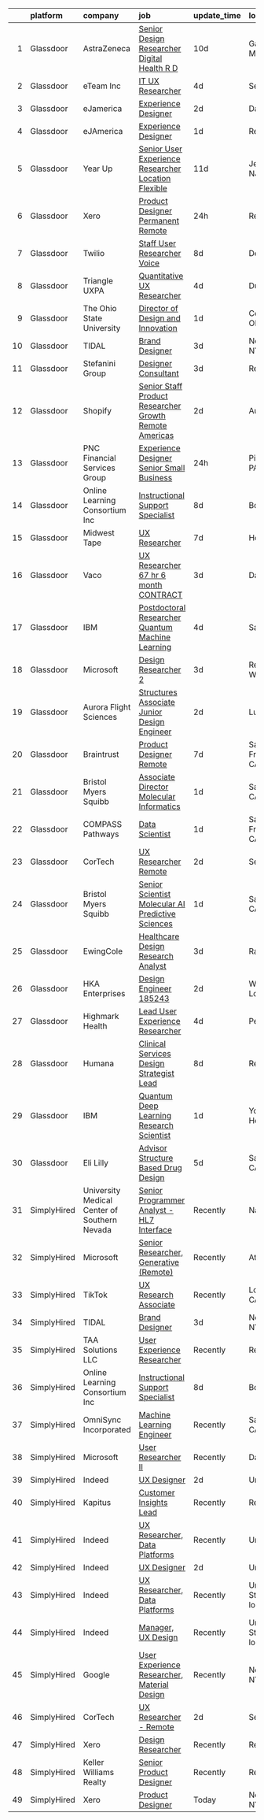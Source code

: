 

|    | platform    | company                                      | job                                                                                                                                                                                                                                                                                                                                                                                                                                                                                                                                                                                                                                                                                                                                                                                                                                                                                                                                                                                                                                                                                                                                                                                                                                                                                                                                                                                                                                                                                                                                                                                                                                                                                               | update_time   | location                  |
|---:|:------------|:---------------------------------------------|:--------------------------------------------------------------------------------------------------------------------------------------------------------------------------------------------------------------------------------------------------------------------------------------------------------------------------------------------------------------------------------------------------------------------------------------------------------------------------------------------------------------------------------------------------------------------------------------------------------------------------------------------------------------------------------------------------------------------------------------------------------------------------------------------------------------------------------------------------------------------------------------------------------------------------------------------------------------------------------------------------------------------------------------------------------------------------------------------------------------------------------------------------------------------------------------------------------------------------------------------------------------------------------------------------------------------------------------------------------------------------------------------------------------------------------------------------------------------------------------------------------------------------------------------------------------------------------------------------------------------------------------------------------------------------------------------------|:--------------|:--------------------------|
|  1 | Glassdoor   | AstraZeneca                                  | [Senior Design Researcher   Digital Health R D](https://www.glassdoor.com/partner/jobListing.htm?pos=127&ao=1136043&s=58&guid=000001810975c901821dd2b3909f9d84&src=GD_JOB_AD&t=SR&vt=w&cs=1_3583399d&cb=1653721123458&jobListingId=1007869868229&jrtk=3-0-1g44nbi9kq6hm801-1g44nbia2j46f800-0234aab1383c62a0-)                                                                                                                                                                                                                                                                                                                                                                                                                                                                                                                                                                                                                                                                                                                                                                                                                                                                                                                                                                                                                                                                                                                                                                                                                                                                                                                                                                                    | 10d           | Gaithersburg, MD          |
|  2 | Glassdoor   | eTeam Inc                                    | [IT   UX Researcher](https://www.glassdoor.com/partner/jobListing.htm?pos=121&ao=1136043&s=58&guid=000001810975c901821dd2b3909f9d84&src=GD_JOB_AD&t=SR&vt=w&cs=1_d9fb2405&cb=1653721123454&jobListingId=1007886431457&jrtk=3-0-1g44nbi9kq6hm801-1g44nbia2j46f800-328a608963bef237-)                                                                                                                                                                                                                                                                                                                                                                                                                                                                                                                                                                                                                                                                                                                                                                                                                                                                                                                                                                                                                                                                                                                                                                                                                                                                                                                                                                                                               | 4d            | Seattle, WA               |
|  3 | Glassdoor   | eJamerica                                    | [Experience Designer](https://www.glassdoor.com/partner/jobListing.htm?pos=119&ao=1136043&s=58&guid=000001810975c901821dd2b3909f9d84&src=GD_JOB_AD&t=SR&vt=w&ea=1&cs=1_51527495&cb=1653721123454&jobListingId=1007892825430&jrtk=3-0-1g44nbi9kq6hm801-1g44nbia2j46f800-38e5c30b97a477c0-)                                                                                                                                                                                                                                                                                                                                                                                                                                                                                                                                                                                                                                                                                                                                                                                                                                                                                                                                                                                                                                                                                                                                                                                                                                                                                                                                                                                                         | 2d            | Dallas, TX                |
|  4 | Glassdoor   | eJAmerica                                    | [Experience Designer](https://www.glassdoor.com/partner/jobListing.htm?pos=113&ao=1136043&s=58&guid=000001810975c901821dd2b3909f9d84&src=GD_JOB_AD&t=SR&vt=w&ea=1&cs=1_743a6c66&cb=1653721123454&jobListingId=1007895205737&jrtk=3-0-1g44nbi9kq6hm801-1g44nbia2j46f800-8c63d353db0b03fc-)                                                                                                                                                                                                                                                                                                                                                                                                                                                                                                                                                                                                                                                                                                                                                                                                                                                                                                                                                                                                                                                                                                                                                                                                                                                                                                                                                                                                         | 1d            | Remote                    |
|  5 | Glassdoor   | Year Up                                      | [Senior User Experience Researcher  Location Flexible ](https://www.glassdoor.com/partner/jobListing.htm?pos=103&ao=1110586&s=58&guid=000001810975c901821dd2b3909f9d84&src=GD_JOB_AD&t=SR&vt=w&cs=1_a11a0f0b&cb=1653721123453&jobListingId=1007867702781&cpc=87A0A889578C8297&jrtk=3-0-1g44nbi9kq6hm801-1g44nbia2j46f800-4cba6486fdb13f63--6NYlbfkN0DSQc4NAPRBk42l1UefrbVVHTcR-c7P_aqInT7pX7FrqTVEFntcak3BjXc-VeGSvMFP6kGFfiOr7Gin1jDBgkzitsTO9d8Q-z4ondeuw9JeQe8orf0KSjabT_7nNuCqtZwCjC58ElRu3zEzKCfKhUWbR6BrYmRNqK-t6I2mRZZyhMNUXr4SYDgfzcn1wQL_FgrRX7_ZEke9rrPNbjU4-CNUo0JnXHxrsVnxrvESC_S0QfBMnoBl2kDdSawGEH0PxhhEGjK0KYGWH0zeep_DLjoiubpfcEOd2B0Six-Vnwv-DtRMTQSepXoCv2YN2UYaW5cWuK-mA7_CJDMDbwOR2AzrcIawnh0Et2oKXUgGTpORVtASRgaI5US5c0_TRmONORTVVMZ8wnCucqs-wrfUxH2bWjTJSPj4OLXBPvcPCkFbJkLqsJX8iPBjy67HhpPt0p7ZP3A-Cg5hmFAXgU4T222fJtutR4z4zRoJn9PTxveBqXdWSzMHse7TYMxw9cF24tXm8Ht58fTwyD-JTxsIsfP_UR6CF_uTP0O2EcDLkX1Cuw%3D%3D)                                                                                                                                                                                                                                                                                                                                                                                                                                                                                                                                                                                                                                                                                                                                                           | 11d           | Jersey City, NJ           |
|  6 | Glassdoor   | Xero                                         | [Product Designer   Permanent Remote](https://www.glassdoor.com/partner/jobListing.htm?pos=104&ao=1110586&s=58&guid=000001810975c901821dd2b3909f9d84&src=GD_JOB_AD&t=SR&vt=w&cs=1_5a460053&cb=1653721123453&jobListingId=1007898486047&cpc=1CBFC3E34E2A31FF&jrtk=3-0-1g44nbi9kq6hm801-1g44nbia2j46f800-f2f100f052777533--6NYlbfkN0COvs0giDBQSZxCgxtGlP9F2rqb7f8qKMvTQKRfo9Z2aBBfdNwhT-PCbca6Tg6UbeNWPOI8UpbUnCP0bRMoor8izCLFcPIohwnjXbM8R6zPXSmSXrDrJSKTfyGTndsF_jFwnqa3Swqi-kSvnrD7H-NEaOZ44T-NVfjfzab5GpcG1xbEPZQwt9F_69UQ6xmQOIAtCamxdLAnz9zb4IAOz6nqxVf8nP7T6FRMEAQ0tn9PFyaiZV-h9nS5c3Ml6ICVU3AUk7PFOvJaM4J3tL81Vp-Blffv6u7kJPp8sdtn72GY3ztwTgzqvahZAZ0cs-8-syoyNI3il5wc-WNFr38OaAi5LUz0UrM4mP99uYeuoEdgVkn02XaPcoiLwR0gzkHTyX3ukOCLUKgH0SFZ10-CZye6hsawQXAk78QypfxD2oA6OCP8Fk-bzB42kuKy15KKXfwAh7yY1zp_52b2TpWM7PXVcCmGEC2VInaG73xOdBfOcIov4ivFN3e3_Yt4bZy3iJktjhFWHHko_7eRR4tVVfy-eeC7MI_ejvgtb9JfDA512wj5MM9BpM6q)                                                                                                                                                                                                                                                                                                                                                                                                                                                                                                                                                                                                                                                                                                                                                                         | 24h           | Remote                    |
|  7 | Glassdoor   | Twilio                                       | [Staff User Researcher  Voice](https://www.glassdoor.com/partner/jobListing.htm?pos=118&ao=1136043&s=58&guid=000001810975c901821dd2b3909f9d84&src=GD_JOB_AD&t=SR&vt=w&ea=1&cs=1_1fbb2def&cb=1653721123454&jobListingId=1007876829397&jrtk=3-0-1g44nbi9kq6hm801-1g44nbia2j46f800-47a725e9f2be00ca-)                                                                                                                                                                                                                                                                                                                                                                                                                                                                                                                                                                                                                                                                                                                                                                                                                                                                                                                                                                                                                                                                                                                                                                                                                                                                                                                                                                                                | 8d            | Denver, CO                |
|  8 | Glassdoor   | Triangle UXPA                                | [Quantitative UX Researcher](https://www.glassdoor.com/partner/jobListing.htm?pos=128&ao=1136043&s=58&guid=000001810975c901821dd2b3909f9d84&src=GD_JOB_AD&t=SR&vt=w&cs=1_7c306504&cb=1653721123458&jobListingId=1007886420592&jrtk=3-0-1g44nbi9kq6hm801-1g44nbia2j46f800-bc4ce66d05de8f24-)                                                                                                                                                                                                                                                                                                                                                                                                                                                                                                                                                                                                                                                                                                                                                                                                                                                                                                                                                                                                                                                                                                                                                                                                                                                                                                                                                                                                       | 4d            | Durham, NC                |
|  9 | Glassdoor   | The Ohio State University                    | [Director of Design and Innovation](https://www.glassdoor.com/partner/jobListing.htm?pos=129&ao=1136043&s=58&guid=000001810975c901821dd2b3909f9d84&src=GD_JOB_AD&t=SR&vt=w&cs=1_46ef558e&cb=1653721123458&jobListingId=1007894690196&jrtk=3-0-1g44nbi9kq6hm801-1g44nbia2j46f800-da85df1de27b706f-)                                                                                                                                                                                                                                                                                                                                                                                                                                                                                                                                                                                                                                                                                                                                                                                                                                                                                                                                                                                                                                                                                                                                                                                                                                                                                                                                                                                                | 1d            | Columbus, OH              |
| 10 | Glassdoor   | TIDAL                                        | [Brand Designer](https://www.glassdoor.com/partner/jobListing.htm?pos=116&ao=1136043&s=58&guid=000001810975c901821dd2b3909f9d84&src=GD_JOB_AD&t=SR&vt=w&cs=1_f14e6470&cb=1653721123454&jobListingId=1007891097548&jrtk=3-0-1g44nbi9kq6hm801-1g44nbia2j46f800-d0b78174f30ae43e-)                                                                                                                                                                                                                                                                                                                                                                                                                                                                                                                                                                                                                                                                                                                                                                                                                                                                                                                                                                                                                                                                                                                                                                                                                                                                                                                                                                                                                   | 3d            | New York, NY              |
| 11 | Glassdoor   | Stefanini Group                              | [Designer Consultant](https://www.glassdoor.com/partner/jobListing.htm?pos=123&ao=1136043&s=58&guid=000001810975c901821dd2b3909f9d84&src=GD_JOB_AD&t=SR&vt=w&ea=1&cs=1_5dd53ba4&cb=1653721123457&jobListingId=1007889675910&jrtk=3-0-1g44nbi9kq6hm801-1g44nbia2j46f800-cfef09c7df2dcdeb-)                                                                                                                                                                                                                                                                                                                                                                                                                                                                                                                                                                                                                                                                                                                                                                                                                                                                                                                                                                                                                                                                                                                                                                                                                                                                                                                                                                                                         | 3d            | Remote                    |
| 12 | Glassdoor   | Shopify                                      | [Senior Staff Product Researcher   Growth  Remote  Americas ](https://www.glassdoor.com/partner/jobListing.htm?pos=120&ao=1136043&s=58&guid=000001810975c901821dd2b3909f9d84&src=GD_JOB_AD&t=SR&vt=w&cs=1_d729b446&cb=1653721123454&jobListingId=1007892557168&jrtk=3-0-1g44nbi9kq6hm801-1g44nbia2j46f800-e1f932ecc3b82e70-)                                                                                                                                                                                                                                                                                                                                                                                                                                                                                                                                                                                                                                                                                                                                                                                                                                                                                                                                                                                                                                                                                                                                                                                                                                                                                                                                                                      | 2d            | Austin, TX                |
| 13 | Glassdoor   | PNC Financial Services Group                 | [Experience Designer Senior   Small Business](https://www.glassdoor.com/partner/jobListing.htm?pos=108&ao=1110586&s=58&guid=000001810975c901821dd2b3909f9d84&src=GD_JOB_AD&t=SR&vt=w&cs=1_fd00a08e&cb=1653721123453&jobListingId=1007898489904&cpc=B076152010A3B66C&jrtk=3-0-1g44nbi9kq6hm801-1g44nbia2j46f800-0b6e9458dc5771be--6NYlbfkN0AMofH_6zXbiqn6xehDj89HQNfpf30LHk40Y3Yl5cZTpm-EXukPQNetNbgZyPcaSjnnT3XfE06LtZds3mBsuQ-BTNu2dTGXYDVYwklpSOcmtZA9pi-Ri-NdPDW1bWs5hw4qZOZHt7WUaIbQA38tbSj9ppXgh1lBS-W2OGO5lC8TS7Z2STiij-XADLRqCA3BGHxFc72Ehu5imqQp7NZYCVN0RLb_i23h4w8K75_wVB7CIdZA7yeymw01yptXc1Yh39F8EPA2_4GUjnn2UWYEYuf86ba_jsvXqGMVTIg3MKwgPZDlmH3xd-z9Oi-ulyoR1Pz5tyU_2q_ssHmVckWdzIj7aeOks5TjWC0xEnrYISMX29Ez4eJm0AAlEGSFrP6SxH15BUohpsERtds3vmUomupkPHXy6brWBGl1n1xvrUizayciksILboWcORlnH_Me_P_y58XdANFQwra-1q_OsTkOtUNteI6U_GRPDSXi75KkOFLYq-KrPQmoBMjNRCpWzxYDWjwDwfsUylhWb65u6_-3CWywRGlVaAJbIoxgIVFF1s82n6Hj_FwzcwhP2ZfYL4owMYf1ZSCDY9lYtg11VKaRx33rObjxqod9xZxmkHhjgaGoUyMR4xYajgptRE4aIuwStn68TIs8XaQtcrNsFc91qr00YMEb_HcH6c3S0QROKG-ZqSPlsh_uVEYADTrCAGWSIWO-Y5tUi7CTHveDmYoyRIBiC8aB3JkhzviiaNJkA9TZdZF6xph_RX19p3KExd_VgnuWc8BgtNM95RLTDwvBSq-MyLRUt03nfjreVUAjTROEDb97eNjWmaPogbiFpNMJIag7cZt2O1NRuUJScFNYWJCahQt_XEayoqHFkTBush7nXw2HXL5MC00ENXHOIytTPd9W1B6eunfbdgSljSpNoa3aNTRlxyUcKV0dmf9OWIa-DAxbylMaBuMhe9Fvmo6o99mCnpcDTPXmSI9SfM_j5dlaaKP7L6my9KGIM8RLq24uJlfXNfPJwVSNTIHJTRk_fyWQ0NBtyzgBq8ntlXRqh7WpZPXyvmHyM4814RmJq87HDWuqCzBtzKszVmY9MRESUC7fD_yhe93zjG162tz0p7-LT3ZIyD3PlsWgEpKe-RsMibTlzc2QfTvc0yRJgG6Inswr2wlFht0k0AxtZ31s9mHmzwZLFW6XrrkoFgG_pyIDburWaW_FeWndoYCuijtBVnhYI8e3wbilQVI3u96_p15hhAoSLuAVuXh3s0jcozU7c_eSm9ZK7wPz2R5i7wG0rbLA-ehb6ej_tkjipjgp) | 24h           | Pittsburgh, PA            |
| 14 | Glassdoor   | Online Learning Consortium Inc               | [Instructional Support Specialist](https://www.glassdoor.com/partner/jobListing.htm?pos=124&ao=1136043&s=58&guid=000001810975c901821dd2b3909f9d84&src=GD_JOB_AD&t=SR&vt=w&ea=1&cs=1_02cfd595&cb=1653721123457&jobListingId=1007877401907&jrtk=3-0-1g44nbi9kq6hm801-1g44nbia2j46f800-1306636d9b9718f4-)                                                                                                                                                                                                                                                                                                                                                                                                                                                                                                                                                                                                                                                                                                                                                                                                                                                                                                                                                                                                                                                                                                                                                                                                                                                                                                                                                                                            | 8d            | Boston, MA                |
| 15 | Glassdoor   | Midwest Tape                                 | [UX Researcher](https://www.glassdoor.com/partner/jobListing.htm?pos=126&ao=1136043&s=58&guid=000001810975c901821dd2b3909f9d84&src=GD_JOB_AD&t=SR&vt=w&ea=1&cs=1_a693ea5c&cb=1653721123458&jobListingId=1007880160677&jrtk=3-0-1g44nbi9kq6hm801-1g44nbia2j46f800-1508ee5c6b3f84c3-)                                                                                                                                                                                                                                                                                                                                                                                                                                                                                                                                                                                                                                                                                                                                                                                                                                                                                                                                                                                                                                                                                                                                                                                                                                                                                                                                                                                                               | 7d            | Holland, OH               |
| 16 | Glassdoor   | Vaco                                         | [UX Researcher   67 hr   6 month CONTRACT](https://www.glassdoor.com/partner/jobListing.htm?pos=110&ao=1110586&s=58&guid=000001810975c901821dd2b3909f9d84&src=GD_JOB_AD&t=SR&vt=w&ea=1&cs=1_9770fb42&cb=1653721123454&jobListingId=1007889852444&cpc=9908D8D4413DBB8A&jrtk=3-0-1g44nbi9kq6hm801-1g44nbia2j46f800-5afa0b3d8f8b7fb7--6NYlbfkN0D_sybMACCpf9B-677oK5j6rPldVB6BlrVvFjO_o-GJZbzuF-qh4PxErFUqfUsv_6tPM5FnFG1bSGGxWYftg2DDzYQs20-wDBlFWfrgG_Sua-is1fh9XSQcfq-iE1TFQaa2bA5fMtz9nO6YXATNBMnAfHje9JIQ6I5ey0c_Ow3P87YyZDdXGesMdPyZIK2GJabnXIeIcwRpY2_O6O1FplfLjKTZMVNVszrJSJV8Ecv1LWBDPLZuFgBlOakJ5mSH4vf2dzzpzP0XHgikjGGQsnKGSH54b_c8wC-DBov7clrgp-0I3CnylZO2d_31bxFdjZLy9DXwfuMhgIMsWvpFzU3zJMZGDAQs7f5s3mwoajeRhVsG6MkOoaBEMohsUwZmZHvb7p-xqy1IogfVrrU9yKM9WrNG4xYLQuH_b9bxq35w9kE0u7ui3L8H6dV6nw0RHj6x924Uu1EuZ7XPFeEv22s68hNZyQrgeoB_-sYN6Rp7SMNCoffiN-tKJw69bNLKA_nrBiqaStKHyUMPuLpo9clq)                                                                                                                                                                                                                                                                                                                                                                                                                                                                                                                                                                                                                                                                                                                                                                                               | 3d            | Dallas, TX                |
| 17 | Glassdoor   | IBM                                          | [Postdoctoral Researcher   Quantum Machine Learning](https://www.glassdoor.com/partner/jobListing.htm?pos=117&ao=1136043&s=58&guid=000001810975c901821dd2b3909f9d84&src=GD_JOB_AD&t=SR&vt=w&cs=1_c251a90d&cb=1653721123454&jobListingId=1007886063814&jrtk=3-0-1g44nbi9kq6hm801-1g44nbia2j46f800-7ad65b1f85953bd4-)                                                                                                                                                                                                                                                                                                                                                                                                                                                                                                                                                                                                                                                                                                                                                                                                                                                                                                                                                                                                                                                                                                                                                                                                                                                                                                                                                                               | 4d            | San Jose, CA              |
| 18 | Glassdoor   | Microsoft                                    | [Design Researcher 2](https://www.glassdoor.com/partner/jobListing.htm?pos=114&ao=1136043&s=58&guid=000001810975c901821dd2b3909f9d84&src=GD_JOB_AD&t=SR&vt=w&cs=1_cc03cbd0&cb=1653721123454&jobListingId=1007889586392&jrtk=3-0-1g44nbi9kq6hm801-1g44nbia2j46f800-ce207c768f002541-)                                                                                                                                                                                                                                                                                                                                                                                                                                                                                                                                                                                                                                                                                                                                                                                                                                                                                                                                                                                                                                                                                                                                                                                                                                                                                                                                                                                                              | 3d            | Redmond, WA               |
| 19 | Glassdoor   | Aurora Flight Sciences                       | [Structures Associate  Junior  Design Engineer](https://www.glassdoor.com/partner/jobListing.htm?pos=111&ao=1136043&s=58&guid=000001810975c901821dd2b3909f9d84&src=GD_JOB_AD&t=SR&vt=w&cs=1_7f3eee37&cb=1653721123454&jobListingId=1007892617975&jrtk=3-0-1g44nbi9kq6hm801-1g44nbia2j46f800-ea6056ace61b396f-)                                                                                                                                                                                                                                                                                                                                                                                                                                                                                                                                                                                                                                                                                                                                                                                                                                                                                                                                                                                                                                                                                                                                                                                                                                                                                                                                                                                    | 2d            | Lucerne, CA               |
| 20 | Glassdoor   | Braintrust                                   | [Product Designer  Remote ](https://www.glassdoor.com/partner/jobListing.htm?pos=122&ao=1136043&s=58&guid=000001810975c901821dd2b3909f9d84&src=GD_JOB_AD&t=SR&vt=w&cs=1_3252d743&cb=1653721123455&jobListingId=1007880282198&jrtk=3-0-1g44nbi9kq6hm801-1g44nbia2j46f800-5fbd87a50431955c-)                                                                                                                                                                                                                                                                                                                                                                                                                                                                                                                                                                                                                                                                                                                                                                                                                                                                                                                                                                                                                                                                                                                                                                                                                                                                                                                                                                                                        | 7d            | San Francisco, CA         |
| 21 | Glassdoor   | Bristol Myers Squibb                         | [Associate Director   Molecular Informatics](https://www.glassdoor.com/partner/jobListing.htm?pos=105&ao=1110586&s=58&guid=000001810975c901821dd2b3909f9d84&src=GD_JOB_AD&t=SR&vt=w&cs=1_1b172ab0&cb=1653721123453&jobListingId=1007894892649&cpc=C891152315FA1AD8&jrtk=3-0-1g44nbi9kq6hm801-1g44nbia2j46f800-4eb17da254432ad2--6NYlbfkN0C8DhssTksZ4tAWhh8LVIFF2qionQVVpONm6qYGpiaOibL6AWqRAWV4s3fVoN5Gmbairt6cAr-i83FB99q2yXJU5ZUHnkp2ozClnskynWdhYqHqqkRteIlplXblGwxpqGWeXcdAPvKxe_izVb_Oso5-xzUJZLY2rDKjaEJUb1fRzIsp3FmGzipL6Ux4mimGOcQeONq0KEvfSvC4sncQnQ782E_ypT84nnm3uKXzxhBeOj8xn1qcqfDpAbt1CpTy6VKYXfEwDaDjQTheRNkiJQXa4elKNDF9dYe8hVdE1kSNIP4w_5cO2KngMA3LHJqUtBBfQ18SfpWptteYaM2nvHADKtyxMsqps5Me1PHYSJbicgn2TTnO1Xw4ZwDO3WEIpJR6tuz1UPxu0EKQcmkQxTmzH9bsPmZmNXUQJurAptIexLT3-Cj-SdXp6fPlttrbdgC9I2B4ogBK9fYT9sQPVR7tZCS713BV2_nxYTVOh2SnCNqlK4condbNJiDCZzhk6jrq2jc0F9mTpVOAkfOyTrzKalT5gLT_lIRWN-5b1B47635of9ZBLhkC-oT1F_RjAgCmKDGmPDLeizh0rBXxoYroRXRn1YENdqsJCeRBsYoUY280hqpkpLHSforPgUQJ_Mw5kC3gWMzUoAc2q-iKO8QPB-tNjn7zSAHyUDWenNh4OzTaeCo_WggJ1iWIoBoUTNmkoH3vBjr8O9PMv18JApSSrqGblLKx5eE%3D)                                                                                                                                                                                                                                                                                                                                                                                                                                                                                                                                                                                    | 1d            | San Diego, CA             |
| 22 | Glassdoor   | COMPASS Pathways                             | [Data Scientist](https://www.glassdoor.com/partner/jobListing.htm?pos=125&ao=1136043&s=58&guid=000001810975c901821dd2b3909f9d84&src=GD_JOB_AD&t=SR&vt=w&ea=1&cs=1_14709fa8&cb=1653721123457&jobListingId=1007894498114&jrtk=3-0-1g44nbi9kq6hm801-1g44nbia2j46f800-fb0146ad7019249c-)                                                                                                                                                                                                                                                                                                                                                                                                                                                                                                                                                                                                                                                                                                                                                                                                                                                                                                                                                                                                                                                                                                                                                                                                                                                                                                                                                                                                              | 1d            | San Francisco, CA         |
| 23 | Glassdoor   | CorTech                                      | [UX Researcher   Remote](https://www.glassdoor.com/partner/jobListing.htm?pos=102&ao=1110586&s=58&guid=000001810975c901821dd2b3909f9d84&src=GD_JOB_AD&t=SR&vt=w&cs=1_054ee487&cb=1653721123452&jobListingId=1007892478654&cpc=F41FEAB56D215062&jrtk=3-0-1g44nbi9kq6hm801-1g44nbia2j46f800-7e6c8ca3239e4e49--6NYlbfkN0ATCZlh4at3dJuJ3v9QYE_c1VOYF6jG6qQshNoY64OlFFfJ6Ge9uDdKIfuTpPxnvHcezhZswNPfgbDRaraB0nzO81A_9lJDbTuEawXE8nwBPmU7dj3tBJNRbJdaonTZUg9v3lnNOy2Ry8Qi4il_-9JhuKvnngQUohzo70dL6RgpzN9YnQ6c1KcaQKODckYu5R3dtcafay_tLe1rZVaHOiY4R17wfDUc1nwK5_sphqxM8vqe0pzW0Vsnl_LdqK5d3RqBIX1mil7xtjAX9pQIwNbcwOo1pVI1nhIR_Bm6awgi0Cfhy3pnIWzCXkkdmaxw12nf7RfqjVUd_rfoClaBDxlyY5-N4x8qZtkeevucoZch1-v0fhTpdrfPi8S_bpwTrXIiL3HsHwAdRBm6z87dNXKdXrIvmSEpZJwg4ENW3tK-DB2HlNY-Yc1TR2Go6l4oGn1inmdl45ABXe1hL0sSV76i6JfeAH0X7PyEGfga-Cyku6kF0iNdG1Va2NvoZjYN-BZR5l5NUgKiHgVJdpEFaxMCHrRVcnl_Hh7Z3SpEYGi4RRLLCO19UCZejcwd5nV8UBrnC2zgzMp_s2RK_NQse-Lx)                                                                                                                                                                                                                                                                                                                                                                                                                                                                                                                                                                                                                                                                                                                                                      | 2d            | Seattle, WA               |
| 24 | Glassdoor   | Bristol Myers Squibb                         | [Senior Scientist  Molecular AI  Predictive Sciences](https://www.glassdoor.com/partner/jobListing.htm?pos=107&ao=1110586&s=58&guid=000001810975c901821dd2b3909f9d84&src=GD_JOB_AD&t=SR&vt=w&cs=1_a2219c44&cb=1653721123453&jobListingId=1007894892647&cpc=155EB9D5185558AF&jrtk=3-0-1g44nbi9kq6hm801-1g44nbia2j46f800-fcff8719c72cc0ad--6NYlbfkN0C8DhssTksZ4tAWhh8LVIFF2qionQVVpONm6qYGpiaOibL6AWqRAWV4s3fVoN5Gmbairt6cAr-i8y0YBqbtjcasBcODo-CMPxLBCtc83fn0DkwIdvUrcE055HsDDhhymgK3-VfVqA5SSkQBZaHNeGn0u75cmMbERGfjYznN_Ervz1exIKwngGmxdc8LT5qRQ-iYFdPPPqKyd9kz_aIjxAYh1CjfY_DirbhFP78B8ccs8TrhrGsoLBjq4GPnKigyWgbwZ8qBoqN61-LPos9yu8uT0BwTF6AwhsFzPyB8n3W7L4qAJHDHICwJaVjaqbVZdUk6_LPq26ow8wvDE6IKHsrnp1V_SQoBJatpeN2Oy54-deZ1mqvNfA3I6nRujPJh_CMwX-bJ71a6W468EVdgnXII-hUDvZfvI1OGDLSAH0e98E8-WIZ49mm9dRLgKuWFHh73hkRJwIpIYK9lKGMh4cahNrIMNmiXKT_bodqpwkExLwN4AGIZk8XlQ7Rq6fRzM-g1iXYx2Gsnn-5tn_NPigg2KdHMOYdGWKE_9OOm9ulTarBeZtXMkQ5lcVqMYlG8ffTb1067B0X_mv38eh2hGfVEoxQRc4Gf25OLvqzsUeqAzOz2rbEtSA3pkkh_dj01q3x3wew5tCfEQX3qvgZIQiXQ6KcNowgi5EFa3-M7hbF5kwccqPPjKzcT05Q38CXKQd3wgmHf4O9Lfkhdt71l96e3bGdGshHapu8%3D)                                                                                                                                                                                                                                                                                                                                                                                                                                                                                                                                                                           | 1d            | San Diego, CA             |
| 25 | Glassdoor   | EwingCole                                    | [Healthcare Design Research Analyst](https://www.glassdoor.com/partner/jobListing.htm?pos=130&ao=1136043&s=58&guid=000001810975c901821dd2b3909f9d84&src=GD_JOB_AD&t=SR&vt=w&cs=1_e11da84b&cb=1653721123458&jobListingId=1007889871166&jrtk=3-0-1g44nbi9kq6hm801-1g44nbia2j46f800-0b41d4c9c490c6b5-)                                                                                                                                                                                                                                                                                                                                                                                                                                                                                                                                                                                                                                                                                                                                                                                                                                                                                                                                                                                                                                                                                                                                                                                                                                                                                                                                                                                               | 3d            | Raleigh, NC               |
| 26 | Glassdoor   | HKA Enterprises                              | [Design Engineer 185243](https://www.glassdoor.com/partner/jobListing.htm?pos=101&ao=1110586&s=58&guid=000001810975c901821dd2b3909f9d84&src=GD_JOB_AD&t=SR&vt=w&ea=1&cs=1_5ab70ec4&cb=1653721123453&jobListingId=1007892467930&cpc=7AD1D84939BBEEF3&jrtk=3-0-1g44nbi9kq6hm801-1g44nbia2j46f800-fe97b052e17de859--6NYlbfkN0D2Zbx9XuZiwQ79GU-6D-_G_OF5jUrh-BR5XA-QHW_xVFUt0QWVNGr_bA4MiO56m0Mzqr1cb3QAfitC3gh3pb00V-oR0yY35E0N180RjrFVizEgrAA2HwlSVy1Bpo-bJ2nBWYMzGJ4-gWRxXRvNY7CWJOngnYx-4hHwSKDfB8ayHJe8IzYg9mKoOxaHJxuvU4QmlSdxL-HzLvZKMTC86IgjEwUXqWHs5XnfWFbo1q23E8h1X83H91fTiN7Ufo4HftxzwqXLNSUAeejZ40eYgCBGXn3RCtfh07QIYhP3mZTz6QJe9cKR-496mju4XHNAqSWMge--F-TppdyXbmqWl_EWv4VIYaWFM_q69nVndCLuGt65xzFvOOrPa0heBn6WvQNnWd339gSvjSrSLFp84nTtpVyk3sxvXfJy8gWyDoO2YPr_48nv1ZbCJdsE5R9ViK4z7FQsim6UAyCHxrrQuSLSs9JfKeJv73I0-FIGUa2HNmlWdzMqGeYPTew5iVW3mG4%3D)                                                                                                                                                                                                                                                                                                                                                                                                                                                                                                                                                                                                                                                                                                                                                                                                                                   | 2d            | Windsor Locks, CT         |
| 27 | Glassdoor   | Highmark Health                              | [Lead User Experience Researcher](https://www.glassdoor.com/partner/jobListing.htm?pos=109&ao=1110586&s=58&guid=000001810975c901821dd2b3909f9d84&src=GD_JOB_AD&t=SR&vt=w&cs=1_35bcfc36&cb=1653721123453&jobListingId=1007885753194&cpc=8795CF9063CD573D&jrtk=3-0-1g44nbi9kq6hm801-1g44nbia2j46f800-b6cbce92b870849d--6NYlbfkN0DJpavXH-RmO-bOhRaRmJiy38opQiWQs61SUSHCWycS2RCo-jhand2O0kUpFbi2EHiCqkeCs3nShim7M16pzgmPiUEG8pFLDrtSRQD4WbbnRPqDsE_cbVrhCrnCF59hPZaHfmhXfLfK0_gpg4I1GbHYoAPfXbzRVRgqOg7ofEkt-BaRQ5kU-4E0Iw450GkDTAVPeQRTunCGMcBysqHnm8S2KTji9kk1wsvIqEiQSqMVp7rbm_Jv1M6evCfRfzh5p27ZHiUvdKO-1YctGyAHiB38eK9j7k0gVq19dWchm9Qh0SweZmH7o_7QhoFTbLkPcZ5ifLCKgoCu61Qk3cwL3Xk4btC0FrBjnakwD_wJfEfYSfp6Yls2pAmVjvF3Hln8BRMGbZvSn9cZhxJ43HpgROqX8zGqXMPTE_AobDFh9TpRs9UuAOvnoyMMbctAKy0PZK8P98KI-Co98vw86HLGgWZp0_U2MTJId03AMf4OtOdUXp84I0exvSl6oJfB_3yZiiEjyxDC9lepyULtcKvlNDKV)                                                                                                                                                                                                                                                                                                                                                                                                                                                                                                                                                                                                                                                                                                                                                                                                             | 4d            | Pennsylvania              |
| 28 | Glassdoor   | Humana                                       | [Clinical Services Design Strategist Lead](https://www.glassdoor.com/partner/jobListing.htm?pos=106&ao=1110586&s=58&guid=000001810975c901821dd2b3909f9d84&src=GD_JOB_AD&t=SR&vt=w&ea=1&cs=1_99580409&cb=1653721123454&jobListingId=1007876951160&cpc=F41FEAB56D215062&jrtk=3-0-1g44nbi9kq6hm801-1g44nbia2j46f800-8e67cbc4ca3a4f88--6NYlbfkN0DTpne61UmFZM4rphN6Z_dPa1xbTMy_srCLEByaiB2DVbhP1pG3_chz0IlmsiH9LQ0diiYZF6USkNkKl5iBhaaQg58KsclLl6XcUsa854MA4EVoyqELViwE1HVHCX48QcOL3Lauv2US4OavSjxWf6xavmtYI0ru12mRtlbBGBaMM5NoliuyklQHXIeBrchhIpK1BtYjudYB3EIUhhS6n2pqnK8TfvCyCvYxv4XpkIokSILzuTAt4J4Oafo7Priz4WSzyJF7Yof-cAuzsB7zAJ39cjp5PV7QMkpWeI4JLNnDFDw1nKmq-_QqiGpkK-9cZOOdgNMfPRS0udRXYFaO5TeL53ZwfNK1kB50_0ZTIt_GqySnHQhnwWZE6NQu7W65bs0ATPsgOBRytLsx7L-_h2a1HA7HybD5rAdHZNPjH3doGcyy7c5OiTlLefmwu_VrkaBxx4cXfGCfbH2YBKq3IldVG2StpX1ppDq_lgO2c7acRNTFlAgYW8xSaMONNLITSOocwDYfrpXrP7-O_H9inysAkIkCTRASlOo%3D)                                                                                                                                                                                                                                                                                                                                                                                                                                                                                                                                                                                                                                                                                                                                                                                 | 8d            | Remote                    |
| 29 | Glassdoor   | IBM                                          | [Quantum Deep Learning Research Scientist](https://www.glassdoor.com/partner/jobListing.htm?pos=112&ao=1136043&s=58&guid=000001810975c901821dd2b3909f9d84&src=GD_JOB_AD&t=SR&vt=w&cs=1_f166dd2e&cb=1653721123454&jobListingId=1007894691771&jrtk=3-0-1g44nbi9kq6hm801-1g44nbia2j46f800-b1ba810f1356763d-)                                                                                                                                                                                                                                                                                                                                                                                                                                                                                                                                                                                                                                                                                                                                                                                                                                                                                                                                                                                                                                                                                                                                                                                                                                                                                                                                                                                         | 1d            | Yorktown Heights, NY      |
| 30 | Glassdoor   | Eli Lilly                                    | [Advisor   Structure Based Drug Design](https://www.glassdoor.com/partner/jobListing.htm?pos=115&ao=1136043&s=58&guid=000001810975c901821dd2b3909f9d84&src=GD_JOB_AD&t=SR&vt=w&cs=1_0711d0b0&cb=1653721123454&jobListingId=1007884212083&jrtk=3-0-1g44nbi9kq6hm801-1g44nbia2j46f800-22145bb0788a97b0-)                                                                                                                                                                                                                                                                                                                                                                                                                                                                                                                                                                                                                                                                                                                                                                                                                                                                                                                                                                                                                                                                                                                                                                                                                                                                                                                                                                                            | 5d            | San Diego, CA             |
| 31 | SimplyHired | University Medical Center of Southern Nevada | [Senior Programmer Analyst - HL7 Interface](https://www.simplyhired.com/job/M_ovQGtbV9PrAINJP9DhbCjCIqhBclTiONFFUMpBzc_ek0m7u1saLg?q=generative+design)                                                                                                                                                                                                                                                                                                                                                                                                                                                                                                                                                                                                                                                                                                                                                                                                                                                                                                                                                                                                                                                                                                                                                                                                                                                                                                                                                                                                                                                                                                                                           | Recently      | Nashville, TN             |
| 32 | SimplyHired | Microsoft                                    | [Senior Researcher, Generative (Remote)](https://www.simplyhired.com/job/N8_2Y_TBz7r2NNi-cIfpYA8YCN05ji2g7apMfApI9Lyp0i8O8aJ_iQ?q=generative+design)                                                                                                                                                                                                                                                                                                                                                                                                                                                                                                                                                                                                                                                                                                                                                                                                                                                                                                                                                                                                                                                                                                                                                                                                                                                                                                                                                                                                                                                                                                                                              | Recently      | Atlanta, GA               |
| 33 | SimplyHired | TikTok                                       | [UX Research Associate](https://www.simplyhired.com/job/AmU_zWVICJNkumnjYK_swoZuHnXXvjvl0FHh2LWAFySg0y_GTO5rng?q=generative+design)                                                                                                                                                                                                                                                                                                                                                                                                                                                                                                                                                                                                                                                                                                                                                                                                                                                                                                                                                                                                                                                                                                                                                                                                                                                                                                                                                                                                                                                                                                                                                               | Recently      | Los Angeles, CA           |
| 34 | SimplyHired | TIDAL                                        | [Brand Designer](https://www.simplyhired.com/job/ZBcysQpgm3qF8SHw4Kif5YPfseyC73-o1_USw53eFxTUTT1aY_IWpQ?q=generative+design)                                                                                                                                                                                                                                                                                                                                                                                                                                                                                                                                                                                                                                                                                                                                                                                                                                                                                                                                                                                                                                                                                                                                                                                                                                                                                                                                                                                                                                                                                                                                                                      | 3d            | New York, NY              |
| 35 | SimplyHired | TAA Solutions LLC                            | [User Experience Researcher](https://www.simplyhired.com/job/wjoRPGlrDeWkwlRaEqq_Gym5MqB4Ek7dmQOcEA4GA9mm5VlldUhxnQ?q=generative+design)                                                                                                                                                                                                                                                                                                                                                                                                                                                                                                                                                                                                                                                                                                                                                                                                                                                                                                                                                                                                                                                                                                                                                                                                                                                                                                                                                                                                                                                                                                                                                          | Recently      | Remote                    |
| 36 | SimplyHired | Online Learning Consortium Inc               | [Instructional Support Specialist](https://www.simplyhired.com/job/iJcD_NbIMoBpAMYVA6oC6C6Sxo4Sts3ep4Lk-_hEOWAjG_fxjyPGHQ?q=generative+design)                                                                                                                                                                                                                                                                                                                                                                                                                                                                                                                                                                                                                                                                                                                                                                                                                                                                                                                                                                                                                                                                                                                                                                                                                                                                                                                                                                                                                                                                                                                                                    | 8d            | Boston, MA                |
| 37 | SimplyHired | OmniSync Incorporated                        | [Machine Learning Engineer](https://www.simplyhired.com/job/Ms1rUOOkPUDsS74FgK92f7jngW4kzHcHoT7F_OvtjO8xRlfiq_mzCQ?q=generative+design)                                                                                                                                                                                                                                                                                                                                                                                                                                                                                                                                                                                                                                                                                                                                                                                                                                                                                                                                                                                                                                                                                                                                                                                                                                                                                                                                                                                                                                                                                                                                                           | Recently      | San Diego, CA             |
| 38 | SimplyHired | Microsoft                                    | [User Researcher II](https://www.simplyhired.com/job/WxDxkjL0f2NGuA64ECJqMxyoRZYu6H8_jXljjmTCMD7RSA5tpcknmQ?q=generative+design)                                                                                                                                                                                                                                                                                                                                                                                                                                                                                                                                                                                                                                                                                                                                                                                                                                                                                                                                                                                                                                                                                                                                                                                                                                                                                                                                                                                                                                                                                                                                                                  | Recently      | Dallas, TX                |
| 39 | SimplyHired | Indeed                                       | [UX Designer](https://www.simplyhired.com/job/7GiZIE7D3Vdy_WwQaWJKRxT3iPyT6Rqzli4Zo5eTP3IEz4tsOt1bKA?q=generative+design)                                                                                                                                                                                                                                                                                                                                                                                                                                                                                                                                                                                                                                                                                                                                                                                                                                                                                                                                                                                                                                                                                                                                                                                                                                                                                                                                                                                                                                                                                                                                                                         | 2d            | United States             |
| 40 | SimplyHired | Kapitus                                      | [Customer Insights Lead](https://www.simplyhired.com/job/bTieZCcw7msHC_A8ttJKWPBlviFTrgfq3XZ_HAuzqAIetM_5TSsIog?q=generative+design)                                                                                                                                                                                                                                                                                                                                                                                                                                                                                                                                                                                                                                                                                                                                                                                                                                                                                                                                                                                                                                                                                                                                                                                                                                                                                                                                                                                                                                                                                                                                                              | Recently      | Remote                    |
| 41 | SimplyHired | Indeed                                       | [UX Researcher, Data Platforms](https://www.simplyhired.com/job/KywEeVU_BxEz86frnqhpPwREZI36hgoo_ZJvZ9x4MjAmj534RAdkyg?q=generative+design)                                                                                                                                                                                                                                                                                                                                                                                                                                                                                                                                                                                                                                                                                                                                                                                                                                                                                                                                                                                                                                                                                                                                                                                                                                                                                                                                                                                                                                                                                                                                                       | Recently      | United States             |
| 42 | SimplyHired | Indeed                                       | [UX Designer](https://www.simplyhired.com/job/7GiZIE7D3Vdy_WwQaWJKRxT3iPyT6Rqzli4Zo5eTP3IEz4tsOt1bKA?q=generative+design)                                                                                                                                                                                                                                                                                                                                                                                                                                                                                                                                                                                                                                                                                                                                                                                                                                                                                                                                                                                                                                                                                                                                                                                                                                                                                                                                                                                                                                                                                                                                                                         | 2d            | United States             |
| 43 | SimplyHired | Indeed                                       | [UX Researcher, Data Platforms](https://www.simplyhired.com/job/KywEeVU_BxEz86frnqhpPwREZI36hgoo_ZJvZ9x4MjAmj534RAdkyg?q=generative+design)                                                                                                                                                                                                                                                                                                                                                                                                                                                                                                                                                                                                                                                                                                                                                                                                                                                                                                                                                                                                                                                                                                                                                                                                                                                                                                                                                                                                                                                                                                                                                       | Recently      | United States +1 location |
| 44 | SimplyHired | Indeed                                       | [Manager, UX Design](https://www.simplyhired.com/job/to3spEYsdj0YX6-0lvslE3sR84JlByylOIX8nU0h93KyJNxPY22Zag?q=generative+design)                                                                                                                                                                                                                                                                                                                                                                                                                                                                                                                                                                                                                                                                                                                                                                                                                                                                                                                                                                                                                                                                                                                                                                                                                                                                                                                                                                                                                                                                                                                                                                  | Recently      | United States +1 location |
| 45 | SimplyHired | Google                                       | [User Experience Researcher, Material Design](https://www.simplyhired.com/job/ArVykDMulQk39nZGCUuDK1lJfik1g7ADZ3T_pjyky7YsNkP6WaYxiw?q=generative+design)                                                                                                                                                                                                                                                                                                                                                                                                                                                                                                                                                                                                                                                                                                                                                                                                                                                                                                                                                                                                                                                                                                                                                                                                                                                                                                                                                                                                                                                                                                                                         | Recently      | New York, NY              |
| 46 | SimplyHired | CorTech                                      | [UX Researcher - Remote](https://www.simplyhired.com/job/Qv1xRMTl3NtRzl4I7YO_K4Y284IV7URKiJAYAjG2SVR5-3BxIGVq-A?q=generative+design)                                                                                                                                                                                                                                                                                                                                                                                                                                                                                                                                                                                                                                                                                                                                                                                                                                                                                                                                                                                                                                                                                                                                                                                                                                                                                                                                                                                                                                                                                                                                                              | 2d            | Seattle, WA               |
| 47 | SimplyHired | Xero                                         | [Design Researcher](https://www.simplyhired.com/job/V9UpsPonWb8SBtc-l3FoMqy0bsZbZ12e10LapOMoKuyUhFDYCADVUQ?q=generative+design)                                                                                                                                                                                                                                                                                                                                                                                                                                                                                                                                                                                                                                                                                                                                                                                                                                                                                                                                                                                                                                                                                                                                                                                                                                                                                                                                                                                                                                                                                                                                                                   | Recently      | Remote                    |
| 48 | SimplyHired | Keller Williams Realty                       | [Senior Product Designer](https://www.simplyhired.com/job/j0nyWMRNxtcQstMHVo3bfqDjeJws-b_GqlnSDyYB7lIYlZcptTnnBQ?q=generative+design)                                                                                                                                                                                                                                                                                                                                                                                                                                                                                                                                                                                                                                                                                                                                                                                                                                                                                                                                                                                                                                                                                                                                                                                                                                                                                                                                                                                                                                                                                                                                                             | Recently      | Remote                    |
| 49 | SimplyHired | Xero                                         | [Product Designer](https://www.simplyhired.com/job/JZHhONnCJ-faHo-GeUgGdSwrHuGwhnYt9sd0NRKOI1M15yLpQamHwA?q=generative+design)                                                                                                                                                                                                                                                                                                                                                                                                                                                                                                                                                                                                                                                                                                                                                                                                                                                                                                                                                                                                                                                                                                                                                                                                                                                                                                                                                                                                                                                                                                                                                                    | Today         | New York, NY              |
